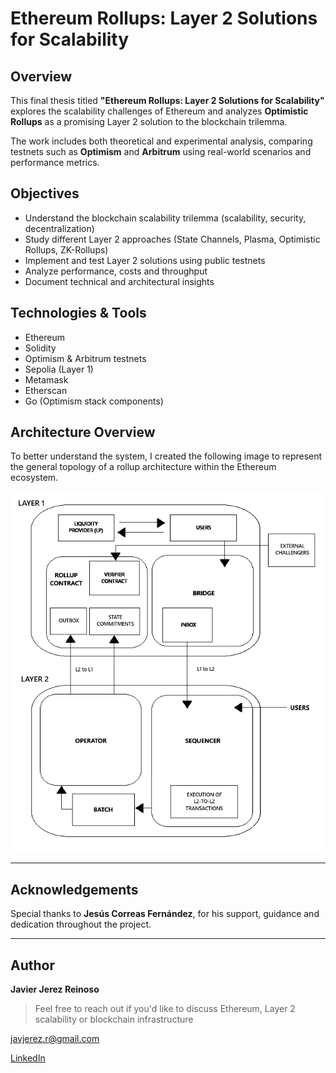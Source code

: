 # Ethereum Rollups: Layer 2 Solutions for Scalability

## Overview

This final thesis titled **"Ethereum Rollups: Layer 2 Solutions for Scalability"** explores the scalability challenges of Ethereum and analyzes **Optimistic Rollups** as a promising Layer 2 solution to the blockchain trilemma.

The work includes both theoretical and experimental analysis, comparing testnets such as **Optimism** and **Arbitrum** using real-world scenarios and performance metrics.

## Objectives

- Understand the blockchain scalability trilemma (scalability, security, decentralization)
- Study different Layer 2 approaches (State Channels, Plasma, Optimistic Rollups, ZK-Rollups)
- Implement and test Layer 2 solutions using public testnets
- Analyze performance, costs and throughput
- Document technical and architectural insights

## Technologies & Tools

- Ethereum
- Solidity
- Optimism & Arbitrum testnets
- Sepolia (Layer 1)
- Metamask
- Etherscan
- Go (Optimism stack components)

## Architecture Overview

To better understand the system, I created the following image to represent the general topology of a rollup architecture within the Ethereum ecosystem.

![Rollup Topology](./assets/optimistic-topology.png)

---

## Acknowledgements

Special thanks to **Jesús Correas Fernández**, for his support, guidance and dedication throughout the project.

---

## Author

**Javier Jerez Reinoso**
> Feel free to reach out if you'd like to discuss Ethereum, Layer 2 scalability or blockchain infrastructure

javjerez.r@gmail.com

[LinkedIn](https://www.linkedin.com/in/javier-jerez-reinoso)
